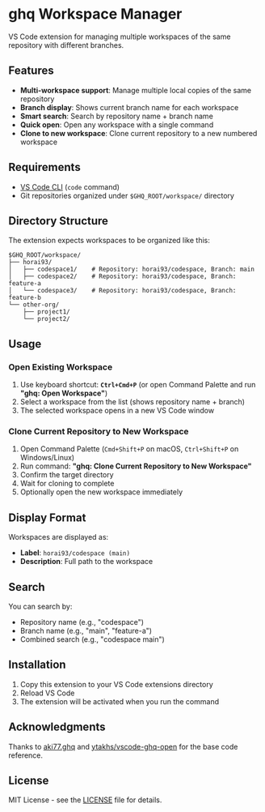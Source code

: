 # ghq Workspace Manager

VS Code extension for managing multiple workspaces of the same repository with different branches.

## Features

- **Multi-workspace support**: Manage multiple local copies of the same repository
- **Branch display**: Shows current branch name for each workspace
- **Smart search**: Search by repository name + branch name
- **Quick open**: Open any workspace with a single command
- **Clone to new workspace**: Clone current repository to a new numbered workspace

## Requirements

- [VS Code CLI](https://code.visualstudio.com/docs/editor/command-line) (`code` command)
- Git repositories organized under `$GHQ_ROOT/workspace/` directory

## Directory Structure

The extension expects workspaces to be organized like this:

```
$GHQ_ROOT/workspace/
├── horai93/
│   ├── codespace1/    # Repository: horai93/codespace, Branch: main
│   ├── codespace2/    # Repository: horai93/codespace, Branch: feature-a
│   └── codespace3/    # Repository: horai93/codespace, Branch: feature-b
└── other-org/
    ├── project1/
    └── project2/
```

## Usage

### Open Existing Workspace
1. Use keyboard shortcut: **`Ctrl+Cmd+P`** (or open Command Palette and run **"ghq: Open Workspace"**)
2. Select a workspace from the list (shows repository name + branch)
3. The selected workspace opens in a new VS Code window

### Clone Current Repository to New Workspace
1. Open Command Palette (`Cmd+Shift+P` on macOS, `Ctrl+Shift+P` on Windows/Linux)
2. Run command: **"ghq: Clone Current Repository to New Workspace"**
3. Confirm the target directory
4. Wait for cloning to complete
5. Optionally open the new workspace immediately

## Display Format

Workspaces are displayed as:
- **Label**: `horai93/codespace (main)`
- **Description**: Full path to the workspace

## Search

You can search by:
- Repository name (e.g., "codespace")
- Branch name (e.g., "main", "feature-a")
- Combined search (e.g., "codespace main")

## Installation

1. Copy this extension to your VS Code extensions directory
2. Reload VS Code
3. The extension will be activated when you run the command

## Acknowledgments

Thanks to [aki77.ghq](https://marketplace.visualstudio.com/items?itemName=aki77.ghq) and [ytakhs/vscode-ghq-open](https://github.com/ytakhs/vscode-ghq-open) for the base code reference.

## License

MIT License - see the [LICENSE](LICENSE) file for details.